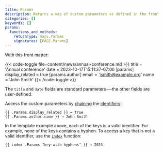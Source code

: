 ```yaml
---
title: Params
description: Returns a map of custom parameters as defined in the front matter of the given page.
categories: []
keywords: []
params:
  functions_and_methods:
    returnType: maps.Params
    signatures: [PAGE.Params]
---
```


With this front matter:

{{< code-toggle file=content/news/annual-conference.md >}}
title = 'Annual conference'
date = 2023-10-17T15:11:37-07:00
[params]
display_related = true
[params.author]
  email = 'jsmith@example.org'
  name = 'John Smith'
{{< /code-toggle >}}

The `title` and `date` fields are standard parameters---the other fields are user-defined.

Access the custom parameters by [chaining](g) the [identifiers](g):

```go-html-template
{{ .Params.display_related }} → true
{{ .Params.author.name }} → John Smith
```

In the template example above, each of the keys is a valid identifier. For example, none of the keys contains a hyphen. To access a key that is not a valid identifier, use the [`index`] function:

```go-html-template
{{ index .Params "key-with-hyphens" }} → 2023
```

[`index`]: /functions/collections/indexfunction/
